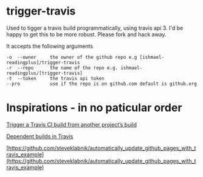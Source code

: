 # trigger-travis

Used to tigger a travis build programmatically, using travis api 3.  I'd be happy to get this to be more robust. Please fork and hack away.

It accepts the following arguments
```
-o  --owner     the owner of the github repo e.g [ishmael-readingplus]/trigger-travis
-r  --repo      the name of the repo e.g. ishmael-readingplus/[trigger-travis]
-t  --token     the travis api token 
--pro           use if the repo is on github.com default is github.org
```

# Inspirations - in no paticular order 
[Trigger a Travis CI build from another project’s build](https://hiddentao.com/archives/2016/08/29/triggering-travis-ci-build-from-another-projects-build/)

[Dependent builds in Travis](http://eng.rightscale.com/2015/04/27/dependent-builds-in-travis.html)

[https://github.com/steveklabnik/automatically_update_github_pages_with_travis_example](https://github.com/steveklabnik/automatically_update_github_pages_with_travis_example)
